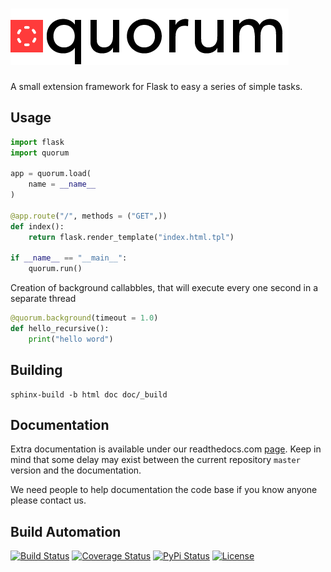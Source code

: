 # [![Quorum Extensions for Flask](res/logo.png)](http://flask-quorum.hive.pt)

A small extension framework for Flask to easy a series of simple tasks.

## Usage

```python
import flask
import quorum

app = quorum.load(
    name = __name__
)

@app.route("/", methods = ("GET",))
def index():
    return flask.render_template("index.html.tpl")

if __name__ == "__main__":
    quorum.run()
```

Creation of background callabbles, that will execute every one second in a separate thread

```python
@quorum.background(timeout = 1.0)
def hello_recursive():
    print("hello word")
```

## Building

    sphinx-build -b html doc doc/_build

## Documentation

Extra documentation is available under our readthedocs.com [page](https://quorum.readthedocs.org). Keep
in mind that some delay may exist between the current repository `master` version and the documentation.

We need people to help documentation the code base if you know anyone please contact us.

## Build Automation

[![Build Status](https://travis-ci.org/hivesolutions/flask_quorum.svg?branch=master)](https://travis-ci.org/hivesolutions/flask_quorum)
[![Coverage Status](https://coveralls.io/repos/hivesolutions/flask_quorum/badge.svg?branch=master)](https://coveralls.io/r/hivesolutions/flask_quorum?branch=master)
[![PyPi Status](https://img.shields.io/pypi/v/quorum.svg)](https://pypi.python.org/pypi/quorum)
[![License](https://img.shields.io/badge/license-Apache%202.0-blue.svg)](http://www.apache.org/licenses/)
